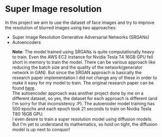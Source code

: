 # Super Image resolution

In this project we aim to use the dataset of face images and try to improve the resolution of blurred images using two approaches: <br>
<ul>
<li>Super Image Resolution Generative Adversarial Networks (SRGANs)</li>
<li>Autoencoders</li>

<b>Note</b>: The model trained using SRGANs is quite computationally heavy to train. Even the AWS EC2 instance for Nvidia Tesla T4 16GB GPU fell short in memory to train the model. There can be various approach like reducing the batch size and the quality of the network(generator network in GAN). But since the SRGAN approach is basically the research paper implementation I did not change any of these in order to make it easy for my model to train. The original research paper can be found <a href="https://arxiv.org/pdf/1609.04802.pdf">here</a>. 
<br>
The autoencoder approach was another project done by me on a different dataset, so yes, the dataset for each approach is different (and I'm sorry for that inconsistency :P). The autoenoder model training has 500 epochs and each epoch took 21 seconds to train on Nvidia Tesla T80 16GB GPU. 
<br>
I even desire to train a super resolution model using diffusion models. But I'm yet to understand its mathematics, so hold on tight, the diffusion model is up next to conquor! 
